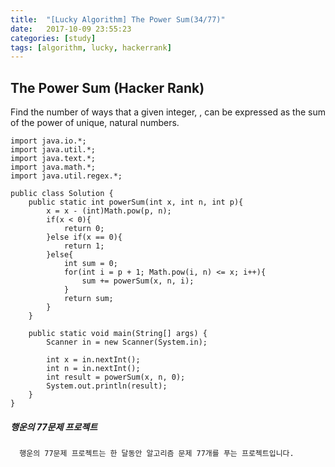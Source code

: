 ```yaml
---
title:  "[Lucky Algorithm] The Power Sum(34/77)"
date:   2017-10-09 23:55:23
categories: [study]
tags: [algorithm, lucky, hackerrank]
---
```

## The Power Sum (Hacker Rank)
Find the number of ways that a given integer, , can be expressed as the sum of the  power of unique, natural numbers.

```
import java.io.*;
import java.util.*;
import java.text.*;
import java.math.*;
import java.util.regex.*;

public class Solution {
    public static int powerSum(int x, int n, int p){
        x = x - (int)Math.pow(p, n);
        if(x < 0){
            return 0;
        }else if(x == 0){
            return 1;
        }else{
            int sum = 0;
            for(int i = p + 1; Math.pow(i, n) <= x; i++){
                sum += powerSum(x, n, i);
            }
            return sum;
        }
    }

    public static void main(String[] args) {
        Scanner in = new Scanner(System.in);

        int x = in.nextInt();
        int n = in.nextInt();
        int result = powerSum(x, n, 0);
        System.out.println(result);
    }
}
```

##### 행운의 77문제 프로젝트
```
  행운의 77문제 프로젝트는 한 달동안 알고리즘 문제 77개를 푸는 프로젝트입니다.
```
